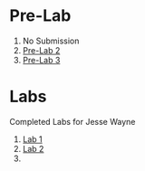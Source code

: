 # Pre-Lab

1. No Submission
2. [Pre-Lab 2](https://github.com/ziggydale45/Lab-02/blob/master/Pre-Lab-02.md)
3. [Pre-Lab 3](https://github.com/ziggydale45/Lab-02/blob/master/Pre-Lab-03.md)

# Labs

Completed Labs for Jesse Wayne



1. [Lab 1](https://github.com/ziggydale45/IDD-Fa18-Lab1/blob/master/README.md)
2. [Lab 2](https://github.com/ziggydale45/IDD-Fa19-Lab2)
3.

